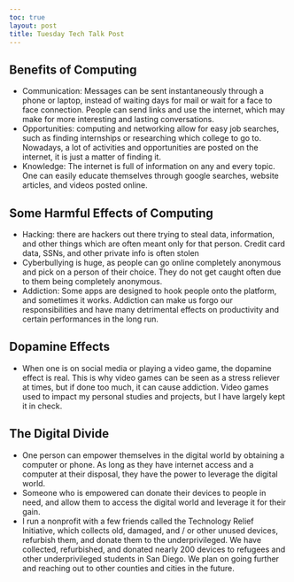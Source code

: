 ```yaml
---
toc: true
layout: post
title: Tuesday Tech Talk Post
---
```

## Benefits of Computing
- Communication: Messages can be sent instantaneously through a phone or laptop, instead of waiting days for mail or wait for a face to face connection. People can send links and use the internet, which may make for more interesting and lasting conversations.
- Opportunities: computing and networking allow for easy job searches, such as finding internships or researching which college to go to. Nowadays, a lot of activities and opportunities are posted on the internet, it is just a matter of finding it. 
- Knowledge: The internet is full of information on any and every topic. One can easily educate themselves through google searches, website articles, and videos posted online.

## Some Harmful Effects of Computing
- Hacking: there are hackers out there trying to steal data, information, and other things which are often meant only for that person. Credit card data, SSNs, and other private info is often stolen
- Cyberbullying is huge, as people can go online completely anonymous and pick on a person of their choice. They do not get caught often due to them being completely anonymous. 
- Addiction: Some apps are designed to hook people onto the platform, and sometimes it works. Addiction can make us forgo our responsibilities and have many detrimental effects on productivity and certain performances in the long run.

## Dopamine Effects
- When one is on social media or playing a video game, the dopamine effect is real. This is why video games can be seen as a stress reliever at times, but if done too much, it can cause addiction. Video games used to impact my personal studies and projects, but I have largely kept it in check. 

## The Digital Divide
- One person can empower themselves in the digital world by obtaining a computer or phone. As long as they have internet access and a computer at their disposal, they have the power to leverage the digital world. 
- Someone who is empowered can donate their devices to people in need, and allow them to access the digital world and leverage it for their gain. 
- I run a nonprofit with a few friends called the Technology Relief Initiative, which collects old, damaged, and / or other unused devices, refurbish them, and donate them to the underprivileged. We have collected, refurbished, and donated nearly 200 devices to refugees and other underprivileged students in San Diego. We plan on going further and reaching out to other counties and cities in the future.
